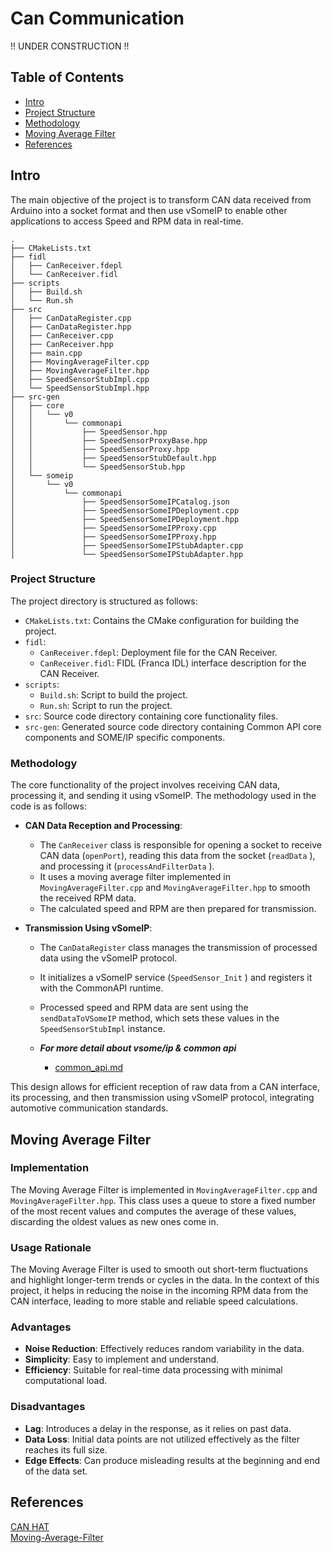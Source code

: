 
# Can Communication

!! UNDER CONSTRUCTION !!

## Table of Contents
- [Intro](#intro)
- [Project Structure](#project-structure)
- [Methodology](#methodology)
- [Moving Average Filter](#moving-average-filter)
- [References](#references)


## Intro

The main objective of the project is to transform CAN data received from Arduino into a socket format and then use vSomeIP to enable other applications to access Speed and RPM data in real-time.
```
.
├── CMakeLists.txt
├── fidl
│   ├── CanReceiver.fdepl
│   └── CanReceiver.fidl
├── scripts
│   ├── Build.sh
│   └── Run.sh
├── src
│   ├── CanDataRegister.cpp
│   ├── CanDataRegister.hpp
│   ├── CanReceiver.cpp
│   ├── CanReceiver.hpp
│   ├── main.cpp
│   ├── MovingAverageFilter.cpp
│   ├── MovingAverageFilter.hpp
│   ├── SpeedSensorStubImpl.cpp
│   └── SpeedSensorStubImpl.hpp
├── src-gen
│   ├── core
│   │   └── v0
│   │       └── commonapi
│   │           ├── SpeedSensor.hpp
│   │           ├── SpeedSensorProxyBase.hpp
│   │           ├── SpeedSensorProxy.hpp
│   │           ├── SpeedSensorStubDefault.hpp
│   │           └── SpeedSensorStub.hpp
│   └── someip
│       └── v0
│           └── commonapi
│               ├── SpeedSensorSomeIPCatalog.json
│               ├── SpeedSensorSomeIPDeployment.cpp
│               ├── SpeedSensorSomeIPDeployment.hpp
│               ├── SpeedSensorSomeIPProxy.cpp
│               ├── SpeedSensorSomeIPProxy.hpp
│               ├── SpeedSensorSomeIPStubAdapter.cpp
│               └── SpeedSensorSomeIPStubAdapter.hpp
```

### Project Structure

The project directory is structured as follows:

- `CMakeLists.txt`: Contains the CMake configuration for building the project.
- `fidl`:
  - `CanReceiver.fdepl`: Deployment file for the CAN Receiver.
  - `CanReceiver.fidl`: FIDL (Franca IDL) interface description for the CAN Receiver.
- `scripts`:
  - `Build.sh`: Script to build the project.
  - `Run.sh`: Script to run the project.
- `src`: Source code directory containing core functionality files.
- `src-gen`: Generated source code directory containing Common API core components and SOME/IP specific components.

### Methodology

The core functionality of the project involves receiving CAN data, processing it, and sending it using vSomeIP. The methodology used in the code is as follows:

- **CAN Data Reception and Processing**: 
  - The `CanReceiver` class is responsible for opening a socket to receive CAN data (`openPort`), reading this data from the socket (`readData` ), and processing it (`processAndFilterData` ). 
  - It uses a moving average filter implemented in `MovingAverageFilter.cpp` and `MovingAverageFilter.hpp` to smooth the received RPM data.
  - The calculated speed and RPM are then prepared for transmission.

- **Transmission Using vSomeIP**:
  - The `CanDataRegister` class manages the transmission of processed data using the vSomeIP protocol.
  - It initializes a vSomeIP service (`SpeedSensor_Init` ) and registers it with the CommonAPI runtime.
  - Processed speed and RPM data are sent using the `sendDataToVSomeIP` method, which sets these values in the `SpeedSensorStubImpl` instance.
 
  - ***For more detail about vsome/ip & common api***
    - [common_api.md](https://github.com/Lagavulin9/DES_Head-Unit/blob/documentation/documentation/common_api.md)

This design allows for efficient reception of raw data from a CAN interface, its processing, and then transmission using vSomeIP protocol, integrating automotive communication standards.

## Moving Average Filter

### Implementation

The Moving Average Filter is implemented in `MovingAverageFilter.cpp` and `MovingAverageFilter.hpp`. This class uses a queue to store a fixed number of the most recent values and computes the average of these values, discarding the oldest values as new ones come in.

### Usage Rationale

The Moving Average Filter is used to smooth out short-term fluctuations and highlight longer-term trends or cycles in the data. In the context of this project, it helps in reducing the noise in the incoming RPM data from the CAN interface, leading to more stable and reliable speed calculations.

### Advantages

- **Noise Reduction**: Effectively reduces random variability in the data.
- **Simplicity**: Easy to implement and understand.
- **Efficiency**: Suitable for real-time data processing with minimal computational load.

### Disadvantages

- **Lag**: Introduces a delay in the response, as it relies on past data.
- **Data Loss**: Initial data points are not utilized effectively as the filter reaches its full size.
- **Edge Effects**: Can produce misleading results at the beginning and end of the data set.


## References
[CAN HAT](https://github.com/Seeed-Studio/Seeed_Arduino_CAN)  
[Moving-Average-Filter](https://www.analog.com/media/en/technical-documentation/dsp-book/dsp_book_ch15.pdf)

